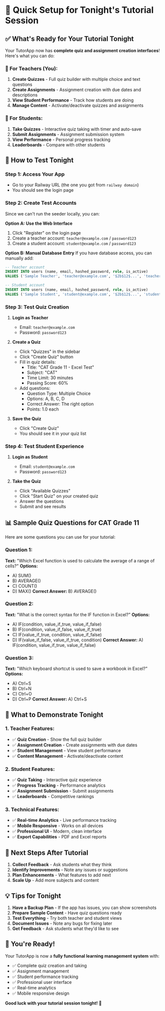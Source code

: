 # 🚀 Quick Setup for Tonight's Tutorial Session

## ✅ **What's Ready for Your Tutorial Tonight**

Your TutorApp now has **complete quiz and assignment creation interfaces**! Here's what you can do:

### **🎯 For Teachers (You):**
1. **Create Quizzes** - Full quiz builder with multiple choice and text questions
2. **Create Assignments** - Assignment creation with due dates and descriptions
3. **View Student Performance** - Track how students are doing
4. **Manage Content** - Activate/deactivate quizzes and assignments

### **🎯 For Students:**
1. **Take Quizzes** - Interactive quiz taking with timer and auto-save
2. **Submit Assignments** - Assignment submission system
3. **View Performance** - Personal progress tracking
4. **Leaderboards** - Compare with other students

## 🔧 **How to Test Tonight**

### **Step 1: Access Your App**
- Go to your Railway URL (the one you got from `railway domain`)
- You should see the login page

### **Step 2: Create Test Accounts**
Since we can't run the seeder locally, you can:

**Option A: Use the Web Interface**
1. Click "Register" on the login page
2. Create a teacher account: `teacher@example.com` / `password123`
3. Create a student account: `student@example.com` / `password123`

**Option B: Manual Database Entry**
If you have database access, you can manually add:
```sql
-- Teacher account
INSERT INTO users (name, email, hashed_password, role, is_active) 
VALUES ('Sample Teacher', 'teacher@example.com', '$2b$12$...', 'teacher', true);

-- Student account  
INSERT INTO users (name, email, hashed_password, role, is_active)
VALUES ('Sample Student', 'student@example.com', '$2b$12$...', 'student', true);
```

### **Step 3: Test Quiz Creation**
1. **Login as Teacher**
   - Email: `teacher@example.com`
   - Password: `password123`

2. **Create a Quiz**
   - Click "Quizzes" in the sidebar
   - Click "Create Quiz" button
   - Fill in quiz details:
     - Title: "CAT Grade 11 - Excel Test"
     - Subject: "CAT"
     - Time Limit: 30 minutes
     - Passing Score: 60%
   - Add questions:
     - Question Type: Multiple Choice
     - Options: A, B, C, D
     - Correct Answer: The right option
     - Points: 1.0 each

3. **Save the Quiz**
   - Click "Create Quiz"
   - You should see it in your quiz list

### **Step 4: Test Student Experience**
1. **Login as Student**
   - Email: `student@example.com`
   - Password: `password123`

2. **Take the Quiz**
   - Click "Available Quizzes"
   - Click "Start Quiz" on your created quiz
   - Answer the questions
   - Submit and see results

## 📊 **Sample Quiz Questions for CAT Grade 11**

Here are some questions you can use for your tutorial:

### **Question 1:**
**Text:** "Which Excel function is used to calculate the average of a range of cells?"
**Options:** 
- A) SUM()
- B) AVERAGE()
- C) COUNT()
- D) MAX()
**Correct Answer:** B) AVERAGE()

### **Question 2:**
**Text:** "What is the correct syntax for the IF function in Excel?"
**Options:**
- A) IF(condition, value_if_true, value_if_false)
- B) IF(condition, value_if_false, value_if_true)
- C) IF(value_if_true, condition, value_if_false)
- D) IF(value_if_false, value_if_true, condition)
**Correct Answer:** A) IF(condition, value_if_true, value_if_false)

### **Question 3:**
**Text:** "Which keyboard shortcut is used to save a workbook in Excel?"
**Options:**
- A) Ctrl+S
- B) Ctrl+N
- C) Ctrl+O
- D) Ctrl+P
**Correct Answer:** A) Ctrl+S

## 🎯 **What to Demonstrate Tonight**

### **1. Teacher Features:**
- ✅ **Quiz Creation** - Show the full quiz builder
- ✅ **Assignment Creation** - Create assignments with due dates
- ✅ **Student Management** - View student performance
- ✅ **Content Management** - Activate/deactivate content

### **2. Student Features:**
- ✅ **Quiz Taking** - Interactive quiz experience
- ✅ **Progress Tracking** - Performance analytics
- ✅ **Assignment Submission** - Submit assignments
- ✅ **Leaderboards** - Competitive rankings

### **3. Technical Features:**
- ✅ **Real-time Analytics** - Live performance tracking
- ✅ **Mobile Responsive** - Works on all devices
- ✅ **Professional UI** - Modern, clean interface
- ✅ **Export Capabilities** - PDF and Excel reports

## 🚀 **Next Steps After Tutorial**

1. **Collect Feedback** - Ask students what they think
2. **Identify Improvements** - Note any issues or suggestions
3. **Plan Enhancements** - What features to add next
4. **Scale Up** - Add more subjects and content

## 💡 **Tips for Tonight**

1. **Have a Backup Plan** - If the app has issues, you can show screenshots
2. **Prepare Sample Content** - Have quiz questions ready
3. **Test Everything** - Try both teacher and student views
4. **Document Issues** - Note any bugs for fixing later
5. **Get Feedback** - Ask students what they'd like to see

## 🎉 **You're Ready!**

Your TutorApp is now a **fully functional learning management system** with:
- ✅ Complete quiz creation and taking
- ✅ Assignment management
- ✅ Student performance tracking
- ✅ Professional user interface
- ✅ Real-time analytics
- ✅ Mobile responsive design

**Good luck with your tutorial session tonight!** 🚀
